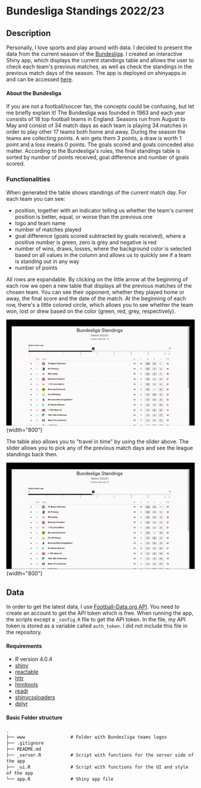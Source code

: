 # Bundesliga Standings 2022/23

## Description

Personally, I love sports and play around with data. I decided to present the data from the current season of the [Bundesliga](https://www.bundesliga.com/en/bundesliga). I created an interactive Shiny app, which displays the current standings table and allows the user to check each team's previous matches, as well as check the standings in the previous match days of the season. The app is deployed on shinyapps.io and can be accessed [here](https://slopers-pinches.shinyapps.io/Bundesliga-Table-Standing/).

#### **About the Bundesliga**

If you are not a football/soccer fan, the concepts could be confusing, but let me briefly explain it! The Bundesliga was founded in 1963 and each year consists of 18 top football teams in England. Seasons run from August to May and consist of 34 match days as each team is playing 34 matches in order to play other 17 teams both home and away. During the season the teams are collecting points. A win gets them 3 points, a draw is worth 1 point and a loss means 0 points. The goals scored and goals conceded also matter. According to the Bundesliga's rules, the final standings table is sorted by number of points received, goal difference and number of goals scored.

### Functionalities

When generated the table shows standings of the current match day. For each team you can see:

-   position, together with an indicator telling us whether the team's current position is better, equal, or worse than the previous one
-   logo and team name
-   number of matches played
-   goal difference (goals scored subtracted by goals received), where a positive number is green, zero is grey and negative is red
-   number of wins, draws, losses, where the background color is selected based on all values in the column and allows us to quickly see if a team is standing out in any way
-   number of points

All rows are expandable. By clicking on the little arrow at the beginning of each row we open a new table that displays all the previous matches of the chosen team. You can see their opponent, whether they played home or away, the final score and the date of the match. At the beginning of each row, there's a little colored circle, which allows you to see whether the team won, lost or drew based on the color (green, red, grey, respectively).

![Expandable Table](images/BL%20Expandable%20Rows.gif){width="800"}

The table also allows you to "travel in time" by using the slider above. The slider allows you to pick any of the previous match days and see the league standings back then.

![Matchday Slider](images/BL%20Matchday%20Slider.gif){width="800"}

## Data

In order to get the latest data, I use [Football-Data.org API](https://www.football-data.org/). You need to create an account to get the API token which is free. When running the app, the scripts except a `_config.R` file to get the API token. In the file, my API token is stored as a variable called `auth_token`. I did not include this file in the repository.

#### Requirements

-   R version 4.0.4
-   [shiny](https://cran.r-project.org/web/packages/shiny/index.html)
-   [reactable](https://cran.r-project.org/web/packages/reactable/index.html)
-   [httr](https://cran.r-project.org/web/packages/httr/index.html)
-   [htmltools](https://cran.r-project.org/web/packages/htmltools/index.html)
-   [readr](https://cran.r-project.org/web/packages/readr/index.html)
-   [shinycssloaders](https://cran.r-project.org/web/packages/shinycssloaders/index.html)
-   [dplyr](https://cran.r-project.org/web/packages/dplyr/index.html)

#### Basic Folder structure

    .
    ├── www                 # Folder with Bundesliga teams logos                    
    ├── .gitignore                  
    ├── README.md                       
    ├── _server.R           # Script with functions for the server side of the app
    ├── _ui.R               # Script with functions for the UI and style of the app
    └── app.R               # Shiny app file
